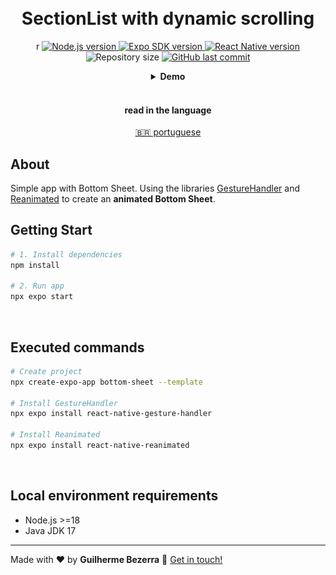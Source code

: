 <h1 align="center">
    <br>
    SectionList with dynamic scrolling
</h1>

<p align="center">r
  <a href="https://nodejs.org">
    <img alt="Node.js version" src="https://img.shields.io/badge/node.js-v20.11.0-43853D?style=flat&logo=node.js&logoColor=white&labelColor=43853D&color=5a5a5a">
  </a>

  <a href="https://expo.dev">
    <img alt="Expo SDK version" src="https://img.shields.io/badge/expo--sdk-v50.0.5-blue?logo=expo&labelColor=20232A&color=5a5a5a">
  </a>

  <a href="https://reactnative.dev">
    <img alt="React Native version" src="https://img.shields.io/badge/react--native-v0.73.2-blue?logo=react&labelColor=20232A&color=5a5a5a">
  </a>

  <img alt="Repository size" src="https://img.shields.io/github/repo-size/gbdsantos/ignite.svg">

  <a href="https://github.com/gbdsantos/ignite/commits/master">
    <img alt="GitHub last commit" src="https://img.shields.io/github/last-commit/gbdsantos/ignite.svg">
  </a>
</p>

<div align="center">
  <details>
  <summary><b>Demo</b></summary>
  <div style="width: 90%;">
    <img alt="Bottom sheet usage application demonstration" src="demo.gif" />
  </div>
  </details>
</div>

<br>

<div align="center">
  <h4 align="center">read in the language</h4>
  <a href="https://github.com/gbdsantos/awesome-playground/blob/master/react-native/bottom-sheet/README.pt-BR.md" hreflang="pt-br" alt="pt-br">🇧🇷 portuguese
  </a>
</div>

## About

Simple app with Bottom Sheet. Using the libraries [GestureHandler](https://docs.expo.dev/versions/latest/sdk/gesture-handler "Expo - GestureHandler") and [Reanimated](https://docs.expo.dev/versions/latest/sdk/reanimated "Expo - Reanimated") to create an **animated Bottom Sheet**.

## Getting Start

```Bash
# 1. Install dependencies
npm install

# 2. Run app
npx expo start
```

<br>

## Executed commands

```bash
# Create project
npx create-expo-app bottom-sheet --template

# Install GestureHandler
npx expo install react-native-gesture-handler

# Install Reanimated
npx expo install react-native-reanimated
```

<br>

## Local environment requirements

- Node.js >=18
- Java JDK 17

---

Made with ♥ by **Guilherme Bezerra** 👋 [Get in touch!](https://www.linkedin.com/in/gbdsantos "LinkedIn - Guilherme Bezerra")
